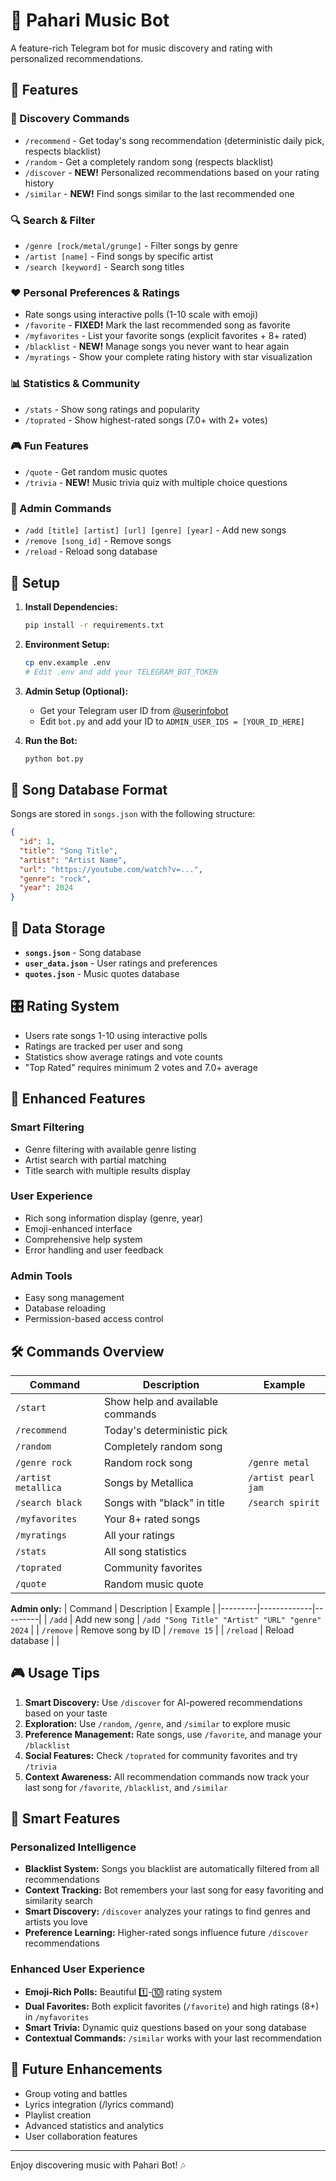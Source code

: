 # 🎵 Pahari Music Bot

A feature-rich Telegram bot for music discovery and rating with personalized recommendations.

## 🎯 Features

### 🎵 Discovery Commands
- `/recommend` - Get today's song recommendation (deterministic daily pick, respects blacklist)
- `/random` - Get a completely random song (respects blacklist)
- `/discover` - **NEW!** Personalized recommendations based on your rating history
- `/similar` - **NEW!** Find songs similar to the last recommended one

### 🔍 Search & Filter
- `/genre [rock/metal/grunge]` - Filter songs by genre
- `/artist [name]` - Find songs by specific artist
- `/search [keyword]` - Search song titles

### ❤️ Personal Preferences & Ratings
- Rate songs using interactive polls (1-10 scale with emoji)
- `/favorite` - **FIXED!** Mark the last recommended song as favorite
- `/myfavorites` - List your favorite songs (explicit favorites + 8+ rated)
- `/blacklist` - **NEW!** Manage songs you never want to hear again
- `/myratings` - Show your complete rating history with star visualization

### 📊 Statistics & Community
- `/stats` - Show song ratings and popularity
- `/toprated` - Show highest-rated songs (7.0+ with 2+ votes)

### 🎮 Fun Features
- `/quote` - Get random music quotes
- `/trivia` - **NEW!** Music trivia quiz with multiple choice questions

### 🔧 Admin Commands
- `/add [title] [artist] [url] [genre] [year]` - Add new songs
- `/remove [song_id]` - Remove songs
- `/reload` - Reload song database

## 🚀 Setup

1. **Install Dependencies:**
   ```bash
   pip install -r requirements.txt
   ```

2. **Environment Setup:**
   ```bash
   cp env.example .env
   # Edit .env and add your TELEGRAM_BOT_TOKEN
   ```

3. **Admin Setup (Optional):**
   - Get your Telegram user ID from [@userinfobot](https://t.me/userinfobot)
   - Edit `bot.py` and add your ID to `ADMIN_USER_IDS = [YOUR_ID_HERE]`

4. **Run the Bot:**
   ```bash
   python bot.py
   ```

## 🎵 Song Database Format

Songs are stored in `songs.json` with the following structure:

```json
{
  "id": 1,
  "title": "Song Title",
  "artist": "Artist Name",
  "url": "https://youtube.com/watch?v=...",
  "genre": "rock",
  "year": 2024
}
```

## 💾 Data Storage

- **`songs.json`** - Song database
- **`user_data.json`** - User ratings and preferences
- **`quotes.json`** - Music quotes database

## 🎛️ Rating System

- Users rate songs 1-10 using interactive polls
- Ratings are tracked per user and song
- Statistics show average ratings and vote counts
- "Top Rated" requires minimum 2 votes and 7.0+ average

## 🎨 Enhanced Features

### Smart Filtering
- Genre filtering with available genre listing
- Artist search with partial matching
- Title search with multiple results display

### User Experience
- Rich song information display (genre, year)
- Emoji-enhanced interface
- Comprehensive help system
- Error handling and user feedback

### Admin Tools
- Easy song management
- Database reloading
- Permission-based access control

## 🛠️ Commands Overview

| Command | Description | Example |
|---------|-------------|---------|
| `/start` | Show help and available commands | |
| `/recommend` | Today's deterministic pick | |
| `/random` | Completely random song | |
| `/genre rock` | Random rock song | `/genre metal` |
| `/artist metallica` | Songs by Metallica | `/artist pearl jam` |
| `/search black` | Songs with "black" in title | `/search spirit` |
| `/myfavorites` | Your 8+ rated songs | |
| `/myratings` | All your ratings | |
| `/stats` | All song statistics | |
| `/toprated` | Community favorites | |
| `/quote` | Random music quote | |

**Admin only:**
| Command | Description | Example |
|---------|-------------|---------|
| `/add` | Add new song | `/add "Song Title" "Artist" "URL" "genre" 2024` |
| `/remove` | Remove song by ID | `/remove 15` |
| `/reload` | Reload database | |

## 🎮 Usage Tips

1. **Smart Discovery:** Use `/discover` for AI-powered recommendations based on your taste
2. **Exploration:** Use `/random`, `/genre`, and `/similar` to explore music
3. **Preference Management:** Rate songs, use `/favorite`, and manage your `/blacklist`
4. **Social Features:** Check `/toprated` for community favorites and try `/trivia`
5. **Context Awareness:** All recommendation commands now track your last song for `/favorite`, `/blacklist`, and `/similar`

## 🎯 Smart Features

### **Personalized Intelligence**
- **Blacklist System:** Songs you blacklist are automatically filtered from all recommendations
- **Context Tracking:** Bot remembers your last song for easy favoriting and similarity search
- **Smart Discovery:** `/discover` analyzes your ratings to find genres and artists you love
- **Preference Learning:** Higher-rated songs influence future `/discover` recommendations

### **Enhanced User Experience**
- **Emoji-Rich Polls:** Beautiful 1️⃣-🔟 rating system
- **Dual Favorites:** Both explicit favorites (`/favorite`) and high ratings (8+) in `/myfavorites`
- **Smart Trivia:** Dynamic quiz questions based on your song database
- **Contextual Commands:** `/similar` works with your last recommendation

## 🔮 Future Enhancements

- Group voting and battles
- Lyrics integration (/lyrics command)
- Playlist creation
- Advanced statistics and analytics
- User collaboration features

---

Enjoy discovering music with Pahari Bot! 🎶
